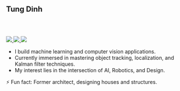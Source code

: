 <p align="center">
    
<a style="font-size: 20px; font-weight: bold;">Tung Dinh</a>

<br/><br/>

<a href="https://www.linkedin.com/in/tung-dinh/">
    <img src="https://img.shields.io/badge/-Linkedin-blue?style=flat-square&logo=linkedin">
</a>
<a href="mailto:tsdinh442@gmail.com">
    <img src="https://img.shields.io/badge/-Email-red?style=flat-square&logo=gmail&logoColor=white">
</a>
<a href="https://youtube.com/@TungDinh_CV?si=jZZwTFCE6Qc83rMG">
    <img src="https://img.shields.io/badge/YouTube-red?style=for-the-badge&logo=youtube&logoColor=white">
</a>
</p>

* I build machine learning and computer vision applications.
* Currently immersed in mastering object tracking, localization, and Kalman filter techniques.
* My interest lies in the intersection of AI, Robotics, and Design. 

⚡ Fun fact: Former architect, designing houses and structures. 
